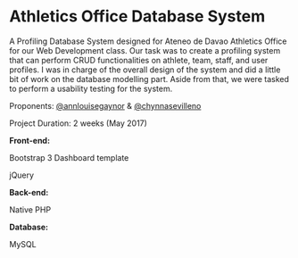# Athletics Office Database System
A Profiling Database System designed for Ateneo de Davao Athletics Office for our Web Development class.
Our task was to create a profiling system that can perform CRUD functionalities on athlete, team, staff, and user profiles. I was in charge of the overall design of the system and did a little bit of work on the database modelling part. Aside from that, we were tasked to perform a usability testing for the system.

Proponents: [@annlouisegaynor](https://github.com/annlouisegaynor) & [@chynnasevilleno](https://github.com/chynnasevilleno)

Project Duration: 2 weeks (May 2017)


**Front-end:**

Bootstrap 3 Dashboard template

jQuery


**Back-end:**

Native PHP


**Database:**

MySQL

